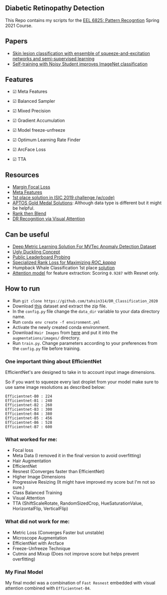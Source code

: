 ## Diabetic Retinopathy Detection 
This Repo contains my scripts for the [EEL 6825: Pattern Recogntion](http://www.wu.ece.ufl.edu/courses/eel6825s21/) Spring 2021 Course.

## Papers
- [Skin lesion classification with ensemble of squeeze-and-excitation networks and semi-supervised learning](https://arxiv.org/abs/1809.02568)
- [Self-training with Noisy Student improves ImageNet classification](https://arxiv.org/pdf/1911.04252.pdf)

## Features
- &#x2611; Meta Features

- &#x2611; Balanced Sampler 

- &#x2611; Mixed Precision

- &#x2611; Gradient Accumulation  

- &#x2611; Model freeze-unfreeze

- &#x2611; Optimum Learning Rate Finder

- &#x2611; ArcFace Loss

- &#x2611; TTA 


## Resources
- [Margin Focal Loss](https://www.kaggle.com/c/siim-isic-DR-classification/discussion/155201)
- [Meta Features](https://www.kaggle.com/nroman/DR-pytorch-starter-efficientnet)
- [1st place solution in ISIC 2019 challenge (w/code)](https://www.kaggle.com/c/siim-isic-DR-classification/discussion/154683)
- [APTOS Gold Medal Solutions](https://www.kaggle.com/c/aptos2019-blindness-detection/discussion/108307): Although data type is different but it might be helpful.
- [Rank then Blend](https://www.kaggle.com/ragnar123/rank-then-blend)
- [DR Recognition via Visual Attention](https://github.com/SaoYan/IPMI2019-AttnMel)


## Can be useful
- [Deep Metric Learning Solution For MVTec Anomaly Detection Dataset](https://medium.com/analytics-vidhya/spotting-defects-deep-metric-learning-solution-for-mvtec-anomaly-detection-dataset-c77691beb1eb)
- [Ugly Duckling Concept](https://www.kaggle.com/c/siim-isic-DR-classification/discussion/155348)
- [Public Leaderboard Probing](https://www.kaggle.com/c/siim-isic-DR-classification/discussion/154624)
- [Specialized Rank Loss for Maximizing *ROC_kappa*](https://www.kaggle.com/c/siim-isic-DR-classification/discussion/155201#872557)
- Humpback Whale Classification 1st place [solution](https://www.kaggle.com/c/humpback-whale-identification/discussion/82366)
- [Attention model](https://www.kaggle.com/c/siim-isic-DR-classification/discussion/171745) for feature extraction: Scoring `0.9287` with Resnet only. 

## How to run
- Run `git clone https://github.com/tahsin314/DR_Classification_2020`
- Download [this](https://www.kaggle.com/tahsin/DR-chris) dataset and extract the zip file.
- In the `config.py` file change the `data_dir` variable to your data directory name.
- Run `conda env create -f environment.yml`
- Activate the newly created conda environment.
- Download `Hair Images` from [here](https://www.kaggle.com/nroman/DR-hairs) and put it into the `augmentations/images/` directory.
- Run `train.py`. Change parameters according to your preferences from the `config.py` file before training.

### One important thing about EfficientNet
EfficientNet's are designed to take in to account input image dimensions.

So if you want to squeeze every last droplet from your model make sure to use same image resolutions as described below:

```
Efficientnet-B0 : 224
Efficientnet-B1 : 240
Efficientnet-B2 : 260
Efficientnet-B3 : 300
Efficientnet-B4 : 380
Efficientnet-B5 : 456
Efficientnet-B6 : 528
Efficientnet-B7 : 600
```
### What worked for me:
- Focal loss
- Meta Data (I removed it in the final version to avoid overfitting)
- Hair Augmentation
- EfficientNet 
- Resnest (Converges faster than EfficientNet)
- Higher Image Dimensions
- Progressive Resizing (It might have improved my score but I'm not so sure.)
- Class Balanced Training
- Visual Attention
- TTA (ShiftScaleRotate, RandomSizedCrop, HueSaturationValue, HorizontalFlip, VerticalFlip)
### What did not work for me:
- Metric Loss (Converges Faster but unstable)
- Microscope Augmentation
- EfficientNet with Arcface
- Freeze-Unfreeze Technique
- Cutmix and Mixup (Does not improve score but helps prevent overfitting)

### My Final Model
My final model was a combination of `Fast Resnest` embedded with visual attention combined with `Efficientnet-B4`. 